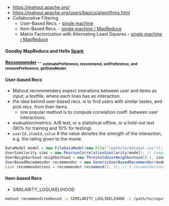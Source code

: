 * https://mahout.apache.org/
* https://mahout.apache.org/users/basics/algorithms.html
* Collaborative Filtering
  * User-Based Recs. - [single machine](https://mahout.apache.org/users/recommender/userbased-5-minutes.html)
  * Item-Based Recs. - [single machine / MapReduce](https://mahout.apache.org/users/recommender/intro-itembased-hadoop.html)
  * Matrix Factorization with Alternating Least Squares - [single machine / MapReduce](https://mahout.apache.org/users/recommender/intro-als-hadoop.html)

#### Goodby MapReduce and Hello [Spark](http://spark.apache.org/)

#### [Recommender](https://builds.apache.org/job/mahout-quality/javadoc/org/apache/mahout/cf/taste/recommender/Recommender.html) -- <sub>estimatePreference, recommend, setPreference, and removePreference, getDataModel.</sub>

#### User-based Recs

* Mahout recommenders expect interations between user and items as input; a textfile, where each lines has an interaction.
* the idea behind user-based recs. is to find users with similar tastes, and pick recs. from their items.
  * one popular method is to compute correlation coeff. between user interactions.
* evaluation/metrics: A/B test, or a statistical offline, or a hold-out test (90% for training and 10% for testing). 
* `userId,itemId,value` # the value denotes the strength of the interaction, e.g. the rating given to the movie.

```java
DataModel model = new FileDataModel(new File("/path/to/dataset.csv")); // loads user interactions.
UserSimilarity sims = new PearsonCorrelationSimilarity(model); // computes correlation coeff.
UserNeighborhood neighborhood = new ThresholdUserNeighborhood(0.1, sims, model); // defines which similar users to leverage.
UserBasedRecommender recommender = new GenericUserBasedRecommender(model, neighborhood, sims);
List recommendations = recommender.recommend(2, 3); // 3 recomendations for user 2.
```

#### Item-based Recs

* SIMILARITY_LOGLIKELIHOOD

```bash
mahout recommenditembased -s SIMILARITY_LOGLIKELIHOOD -i /path/to/input/file -o /path/to/desired/output --numRecommendations 25
```
